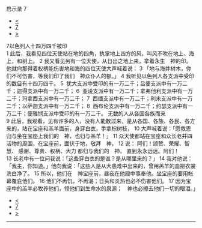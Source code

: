 ﻿





 启示录 7




* [<](bible/REV06.md)
* [7](bible/REV.md)
* [>](bible/REV08.md)



 
7以色列人十四万四千被印  
1 此后，我看见四位天使站在地的四角，执掌地上四方的风，叫风不吹在地上、海上，和树上。 
2 我又看见另有一位天使，从日出之地上来，拿着永生　神的印。他就向那得着权柄能伤害地和海的四位天使大声喊着说： 
3 「地与海并树木，你们不可伤害，等我们印了我们　神众仆人的额。」 
4 我听见以色列人各支派中受印的数目有十四万四千。 
5  犹大支派中受印的有一万二千；吕便支派中有一万二千；迦得支派中有一万二千； 
6  亚设支派中有一万二千；拿弗他利支派中有一万二千；玛拿西支派中有一万二千； 
7  西缅支派中有一万二千；利未支派中有一万二千；以萨迦支派中有一万二千； 
8  西布伦支派中有一万二千；约瑟支派中有一万二千；便雅悯支派中受印的有一万二千。 无数的人从各国各族而来  
9 此后，我观看，见有许多的人，没有人能数过来，是从各国、各族、各民、各方来的，站在宝座和羔羊面前，身穿白衣，手拿棕树枝， 
10 大声喊着说：「愿救恩归与坐在宝座上我们的　神，也归与羔羊！」 
11 众天使都站在宝座和众长老并四活物的周围，在宝座前，面伏于地，敬拜　神， 
12 说： 阿们！颂赞、荣耀、智慧、 感谢、尊贵、权柄、大力 都归与我们的　神， 直到永永远远。阿们！  
13 长老中有一位问我说：「这些穿白衣的是谁？是从哪里来的？」 
14 我对他说：「我主，你知道。」他向我说：「这些人是从大患难中出来的，曾用羔羊的血把衣裳洗白净了。 
15 所以，他们在　神宝座前，昼夜在他殿中事奉他。坐宝座的要用帐幕覆庇他们。 
16 他们不再饥，不再渴；日头和炎热也必不伤害他们。 
17 因为宝座中的羔羊必牧养他们，领他们到生命水的泉源；　神也必擦去他们一切的眼泪。」 
* [<](bible/REV06.md)
* [7](bible/REV.md)
* [>](bible/REV08.md)





---









